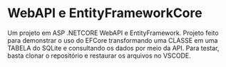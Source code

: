 # WebAPI e EntityFrameworkCore
 Um projeto em ASP .NETCORE WebAPI e EntityFramework. Projeto feito para demonstrar o uso do EFCore transformando uma CLASSE em uma TABELA do SQLite e consultando os dados por meio da API.
 Para testar, basta clonar o repositório e restaurar os arquivos no VSCODE.
